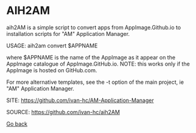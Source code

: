 # AIH2AM

 aih2AM is a simple script to convert apps from AppImage.Github.io
 to installation scripts for "AM" Application Manager.
 
 USAGE: aih2am convert $APPNAME
 
 where $APPNAME is the name of the AppImage as it appear on the 
 AppImage catalogue of AppImage.GitHub.io.
 NOTE: this works only if the AppImage is hosted on GitHub.com.

 For more alternative templates, see the -t option of the main 
 project, ie "AM" Application Manager.
 
 SITE: https://github.com/ivan-hc/AM-Application-Manager

 SOURCE: https://github.com/ivan-hc/aih2AM

 [Go back](./)
